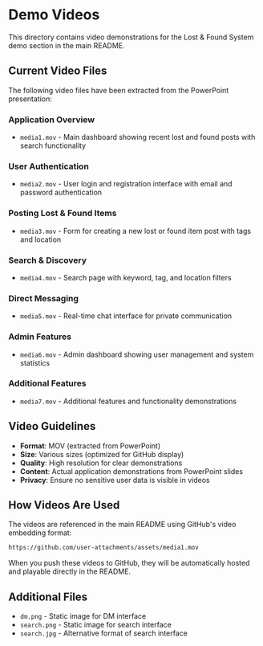 # Demo Videos

This directory contains video demonstrations for the Lost & Found System demo section in the main README.

## Current Video Files

The following video files have been extracted from the PowerPoint presentation:

### Application Overview
- `media1.mov` - Main dashboard showing recent lost and found posts with search functionality

### User Authentication
- `media2.mov` - User login and registration interface with email and password authentication

### Posting Lost & Found Items
- `media3.mov` - Form for creating a new lost or found item post with tags and location

### Search & Discovery
- `media4.mov` - Search page with keyword, tag, and location filters

### Direct Messaging
- `media5.mov` - Real-time chat interface for private communication

### Admin Features
- `media6.mov` - Admin dashboard showing user management and system statistics

### Additional Features
- `media7.mov` - Additional features and functionality demonstrations

## Video Guidelines

- **Format**: MOV (extracted from PowerPoint)
- **Size**: Various sizes (optimized for GitHub display)
- **Quality**: High resolution for clear demonstrations
- **Content**: Actual application demonstrations from PowerPoint slides
- **Privacy**: Ensure no sensitive user data is visible in videos

## How Videos Are Used

The videos are referenced in the main README using GitHub's video embedding format:
```markdown
https://github.com/user-attachments/assets/media1.mov
```

When you push these videos to GitHub, they will be automatically hosted and playable directly in the README.

## Additional Files

- `dm.png` - Static image for DM interface
- `search.png` - Static image for search interface
- `search.jpg` - Alternative format of search interface
